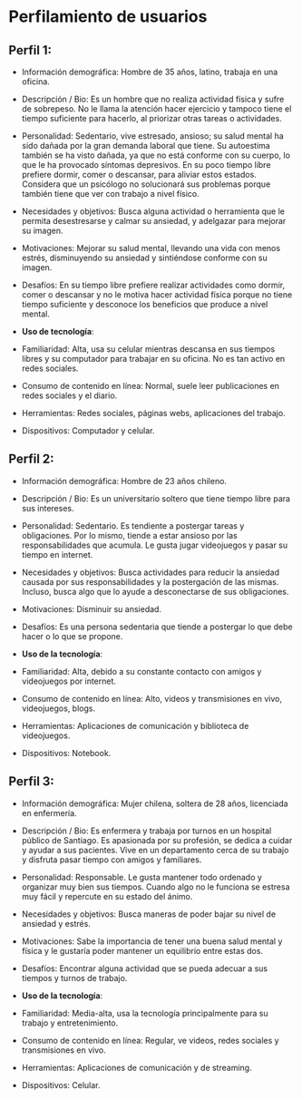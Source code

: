 # Perfilamiento de usuarios

## Perfil 1:
-	Información demográfica: Hombre de 35 años, latino, trabaja en una oficina.

-	Descripción / Bio: Es un hombre que no realiza actividad física y sufre de sobrepeso. No le llama la atención hacer ejercicio y tampoco tiene el tiempo suficiente para hacerlo, al priorizar otras tareas o actividades.

-	Personalidad: Sedentario, vive estresado, ansioso; su salud mental ha sido dañada por la gran demanda laboral que tiene. Su autoestima también se ha visto dañada, ya que no está conforme con su cuerpo, lo que le ha provocado síntomas depresivos. En su poco tiempo libre prefiere dormir, comer o descansar, para aliviar estos estados. Considera que un psicólogo no solucionará sus problemas porque también tiene que ver con trabajo a nivel físico.

-	Necesidades y objetivos: Busca alguna actividad o herramienta que le permita desestresarse y calmar su ansiedad, y adelgazar para mejorar su imagen.

-	Motivaciones: Mejorar su salud mental, llevando una vida con menos estrés, disminuyendo su ansiedad y sintiéndose conforme con su imagen.

-	Desafíos: En su tiempo libre prefiere realizar actividades como dormir, comer o descansar y no le motiva hacer actividad física porque no tiene tiempo suficiente y desconoce los beneficios que produce a nivel mental.

-	**Uso de tecnología**:

-	Familiaridad: Alta, usa su celular mientras descansa en sus tiempos libres y su computador para trabajar en su oficina. No es tan activo en redes sociales.
-	Consumo de contenido en línea: Normal, suele leer publicaciones en redes sociales y el diario.
-	Herramientas: Redes sociales, páginas webs, aplicaciones del trabajo.
-	Dispositivos: Computador y celular.

## Perfil 2:

-	Información demográfica: Hombre de 23 años chileno.

-	Descripción / Bio: Es un universitario soltero que tiene tiempo libre para sus intereses.

-	Personalidad: Sedentario. Es tendiente a postergar tareas y obligaciones. Por lo mismo, tiende a estar ansioso por las responsabilidades que acumula. Le gusta jugar videojuegos y pasar su tiempo en internet.

-	Necesidades y objetivos: Busca actividades para reducir la ansiedad causada por sus responsabilidades y la postergación de las mismas. Incluso, busca algo que lo ayude a desconectarse de sus obligaciones.

-	Motivaciones: Disminuir su ansiedad.

-	Desafíos: Es una persona sedentaria que tiende a postergar lo que debe hacer o lo que se propone.

-	**Uso de la tecnología**:

-	Familiaridad: Alta, debido a su constante contacto con amigos y videojuegos por internet.
-	Consumo de contenido en línea: Alto, videos y transmisiones en vivo, videojuegos, blogs.
-	Herramientas: Aplicaciones de comunicación y biblioteca de videojuegos.
-	Dispositivos: Notebook.

## Perfil 3:

-	Información demográfica: Mujer chilena, soltera de 28 años, licenciada en enfermería.

-	Descripción / Bio: Es enfermera y trabaja por turnos en un hospital público de Santiago. Es apasionada por su profesión, se dedica a cuidar y ayudar a sus pacientes. Vive en un departamento cerca de su trabajo y disfruta pasar tiempo con amigos y familiares.

-	Personalidad: Responsable. Le gusta mantener todo ordenado y organizar muy bien sus tiempos. Cuando algo no le funciona se estresa muy fácil y repercute en su estado del ánimo.

-	Necesidades y objetivos: Busca maneras de poder bajar su nivel de ansiedad y estrés.

-	Motivaciones: Sabe la importancia de tener una buena salud mental y física y le gustaría poder mantener un equilibrio entre estas dos.

-	Desafíos: Encontrar alguna actividad que se pueda adecuar a sus tiempos y turnos de trabajo.

-	**Uso de la tecnología**:

-	Familiaridad: Media-alta, usa la tecnología principalmente para su trabajo y entretenimiento.
-	Consumo de contenido en línea: Regular, ve videos, redes sociales y transmisiones en vivo.
-	Herramientas: Aplicaciones de comunicación y de streaming.
-	Dispositivos: Celular.
